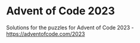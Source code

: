 # Advent of Code 2023

Solutions for the puzzles for Advent of Code 2023 - https://adventofcode.com/2023
